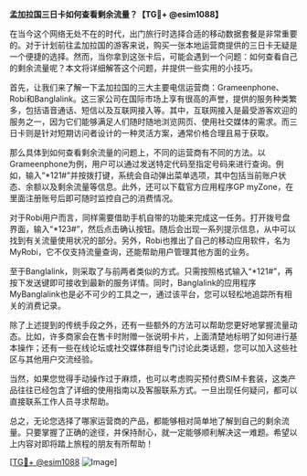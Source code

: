 **孟加拉国三日卡如何查看剩余流量？【TG💪+ @esim1088】**

在当今这个网络无处不在的时代，出门旅行时选择合适的移动数据套餐是非常重要的。对于计划前往孟加拉国的游客来说，购买一张本地运营商提供的三日卡无疑是一个便捷的选择。然而，当你拿到这张卡后，可能会遇到一个问题：如何查看自己的剩余流量呢？本文将详细解答这个问题，并提供一些实用的小技巧。

首先，让我们来了解一下孟加拉国的三大主要电信运营商：Grameenphone、Robi和Banglalink。这三家公司在国际市场上享有很高的声誉，提供的服务种类繁多，包括语音通话、短信以及互联网接入等。其中，互联网接入是最受游客欢迎的服务之一，因为它们能够满足人们随时随地浏览网页、使用社交媒体的需求。而三日卡则是针对短期访问者设计的一种灵活方案，通常价格合理且易于获取。

那么具体到如何查看剩余流量的问题上，不同的运营商有不同的方法。以Grameenphone为例，用户可以通过发送特定代码至指定号码来进行查询。例如，输入“*121#”并按拨打键，系统会自动弹出菜单选项，其中包括当前账户状态、余额以及剩余流量等信息。此外，还可以下载官方应用程序GP myZone，在里面注册账号后即可随时监控自己的消费情况。

对于Robi用户而言，同样需要借助手机自带的功能来完成这一任务。打开拨号盘界面，输入“*123#”，然后点击确认按钮。随后会出现一系列提示信息，从中可以找到有关流量使用状况的部分。另外，Robi也推出了自己的移动应用软件，名为MyRobi，它不仅支持流量查询，还能帮助用户管理其他方面的业务。

至于Banglalink，则采取了与前两者类似的方式。只需按照格式输入“*121#”，再按下发送键即可接收到最新的服务详情。同时，Banglalink的应用程序MyBanglalink也是必不可少的工具之一，通过该平台，您可以轻松地追踪所有相关的消费记录。

除了上述提到的传统手段之外，还有一些额外的方法可以帮助您更好地掌握流量动态。比如，许多商家会在售卡时附赠一张说明卡片，上面清楚地标明了如何进行基本操作；还有一些在线论坛或社交媒体群组专门讨论此类话题，您可以加入这些社区与其他用户交流经验。

当然，如果您觉得手动操作过于麻烦，也可以考虑购买预付费SIM卡套装，这类产品往往已经包含了详细的使用指南以及客服联系方式。一旦出现任何疑问，都可以直接联系工作人员寻求帮助。

总之，无论您选择了哪家运营商的产品，都能够相对简单地了解到自己的剩余流量。只要掌握了正确的途径，并保持耐心，就一定能够顺利解决这一难题。希望以上内容对即将踏上旅程的朋友有所帮助！

[[TG💪+ @esim1088](https://t.me/s/esim1088) ![Image](https://i.postimg.cc/4NQfJmqS/Snipaste-2025-05-13-00-14-12.png)]